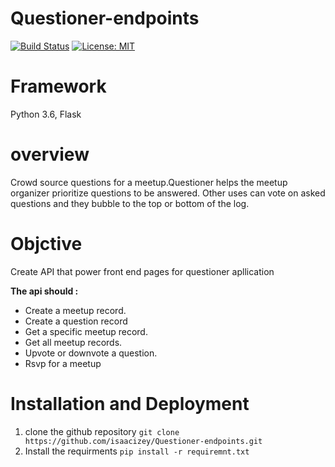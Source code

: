 # Questioner-endpoints

[![Build Status](https://travis-ci.com/isaacizey/Questioner-endpoints.svg?branch=develop)](https://travis-ci.com/isaacizey/Questioner-endpoints)
[![License: MIT](https://img.shields.io/badge/License-MIT-yellow.svg)](https://opensource.org/licenses/MIT)
# Framework 
Python 3.6, Flask

# overview
Crowd source questions for a meetup.Questioner helps the meetup organizer prioritize questions to be answered. Other uses can vote on asked questions and they bubble to the top or bottom of the log.

# Objctive 
Create API that power front end pages for questioner apllication

**The api should :**

 - Create a meetup record.
 - Create a question record
 - Get a specific meetup record.
- Get all meetup records.
- Upvote or downvote a question.
- Rsvp for a meetup

# Installation and Deployment
1. clone the github repository
`git clone https://github.com/isaacizey/Questioner-endpoints.git`
2. Install the requirments 
`pip install -r requiremnt.txt`
